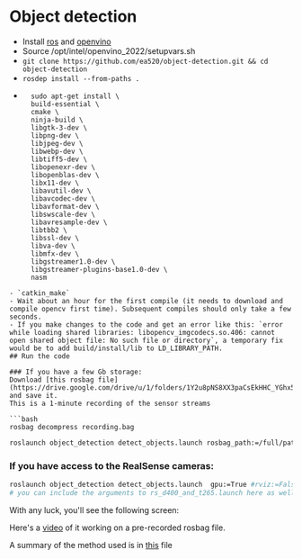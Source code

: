 # Object detection
- Install [ros](http://wiki.ros.org/noetic/Installation/Ubuntu) and [openvino](https://docs.openvino.ai/latest/openvino_docs_install_guides_installing_openvino_from_archive_linux.html#doxid-openvino-docs-install-guides-installing-openvino-from-archive-linux)
- Source /opt/intel/openvino_2022/setupvars.sh 
- `git clone https://github.com/ea520/object-detection.git && cd object-detection`
- `rosdep install --from-paths .`
- ```
	sudo apt-get install \
	build-essential \
	cmake \
	ninja-build \
	libgtk-3-dev \
	libpng-dev \
	libjpeg-dev \
	libwebp-dev \
	libtiff5-dev \
	libopenexr-dev \
	libopenblas-dev \
	libx11-dev \
	libavutil-dev \
	libavcodec-dev \
	libavformat-dev \
	libswscale-dev \
	libavresample-dev \
	libtbb2 \
	libssl-dev \
	libva-dev \
	libmfx-dev \
	libgstreamer1.0-dev \
	libgstreamer-plugins-base1.0-dev \
	nasm
```
- `catkin_make`
- Wait about an hour for the first compile (it needs to download and compile opencv first time). Subsequent compiles should only take a few seconds.
- If you make changes to the code and get an error like this: `error while loading shared libraries: libopencv_imgcodecs.so.406: cannot open shared object file: No such file or directory`, a temporary fix would be to add build/install/lib to LD_LIBRARY_PATH.
## Run the code

### If you have a few Gb storage:
Download [this rosbag file](https://drive.google.com/drive/u/1/folders/1Y2u8pNS8XX3paCsEkHHC_YGhx59B44ql) and save it.
This is a 1-minute recording of the sensor streams

```bash
rosbag decompress recording.bag
```
```bash
roslaunch object_detection detect_objects.launch rosbag_path:=/full/path/to/recording.bag gpu:=True
```

### If you have access to the RealSense cameras:
```bash
roslaunch object_detection detect_objects.launch  gpu:=True #rviz:=False
# you can include the arguments to rs_d400_and_t265.launch here as well
```

With any luck, you'll see the following screen:

Here's a [video](https://www.youtube.com/watch?v=nOl2P3Si6bg) of it working on a pre-recorded rosbag file. 

A summary of the method used is in [this](method.pdf) file